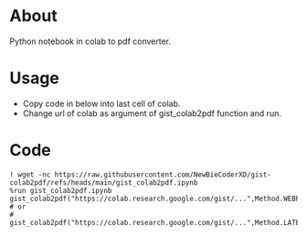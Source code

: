 # About
Python notebook in colab to pdf converter.

# Usage
  - Copy code in below into last cell of colab.
  - Change url of colab as argument of gist_colab2pdf function and run.

# Code
```
! wget -nc https://raw.githubusercontent.com/NewBieCoderXD/gist-colab2pdf/refs/heads/main/gist_colab2pdf.ipynb
%run gist_colab2pdf.ipynb
gist_colab2pdf("https://colab.research.google.com/gist/...",Method.WEBPDF)
# or
# gist_colab2pdf("https://colab.research.google.com/gist/...",Method.LATEX)
```
